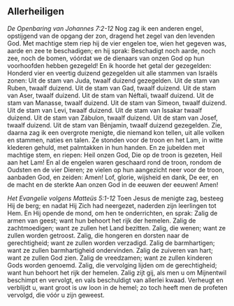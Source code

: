 ## Allerheiligen

*De Openbaring van Johannes 7:2-12*
Nog zag ik een anderen engel, opstijgend van de opgang der zon, dragend het zegel van den levenden God. Met machtige stem riep hij de vier engelen toe, wien het gegeven was, aarde en zee te beschadigen; en hij sprak: Beschadigt noch aarde, noch zee, noch de bomen, vóórdat we de dienaars van onzen God op hun voorhoofden hebben gezegeld! En ik hoorde het getal der gezegelden: Honderd vier en veertig duizend gezegelden uit alle stammen van Israëls zonen: Uit de stam van Juda, twaalf duizend gezegelden. Uit de stam van Ruben, twaalf duizend. Uit de stam van Gad, twaalf duizend. Uit de stam van Aser, twaalf duizend. Uit de stam van Néftali, twaalf duizend. Uit de stam van Manasse, twaalf duizend. Uit de stam van Simeon, twaalf duizend. Uit de stam van Levi, twaalf duizend. Uit de stam van Issakar twaalf duizend. Uit de stam van Zábulon, twaalf duizend. Uit de stam van Josef, twaalf duizend. Uit de stam van Bénjamin, twaalf duizend gezegelden. Zie, daarna zag ik een overgrote menigte, die niemand kon tellen, uit alle volken en stammen, naties en talen. Ze stonden voor de troon en het Lam, in witte klederen gehuld, met palmtakken in hun handen. En ze jubelden met machtige stem, en riepen: Heil onzen God, Die op de troon is gezeten, Heil aan het Lam! En al de engelen waren geschaard rond de troon, rondom de Oudsten en de vier Dieren; ze vielen op hun aangezicht neer voor de troon, aanbaden God, en zeiden: Amen! Lof, glorie, wijsheid en dank, De eer, en de macht en de sterkte Aan onzen God in de eeuwen der eeuwen! Amen! 

*Het Evangelie volgens Matteüs 5:1-12*
Toen Jesus de menigte zag, besteeg Hij de berg; en nadat Hij Zich had neergezet, naderden zijn leerlingen tot Hem. En Hij opende de mond, om hen te onderrichten, en sprak: Zalig de armen van geest; want hun behoort het rijk der hemelen. Zalig de zachtmoedigen; want ze zullen het Land bezitten. Zalig, die wenen; want ze zullen worden getroost. Zalig, die hongeren en dorsten naar de gerechtigheid; want ze zullen worden verzadigd. Zalig de barmhartigen; want ze zullen barmhartigheid ondervinden. Zalig de zuiveren van hart; want ze zullen God zien. Zalig de vreedzamen; want ze zullen kinderen Gods worden genoemd. Zalig, die vervolging lijden om de gerechtigheid; want hun behoort het rijk der hemelen. Zalig zijt gij, als men u om Mijnentwil beschimpt en vervolgt, en vals beschuldigt van allerlei kwaad. Verheugt en verblijdt u, want groot is uw loon in de hemel; zo toch heeft men de profeten vervolgd, die vóór u zijn geweest. 

